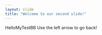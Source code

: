 ```yaml
---
layout: slide
title: "Welcome to our second slide!"
---
```

HelloMyTestBB
Use the left arrow to go back!
